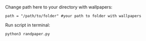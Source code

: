 Change path here to your directory with wallpapers:
```
path = "/path/to/folder" #your path to folder with wallpapers 
```
Run script in terminal:
```
python3 randpaper.py
```
